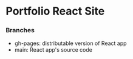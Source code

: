 # Portfolio React Site

### Branches
- gh-pages: distributable version of React app
- main: React app's source code
